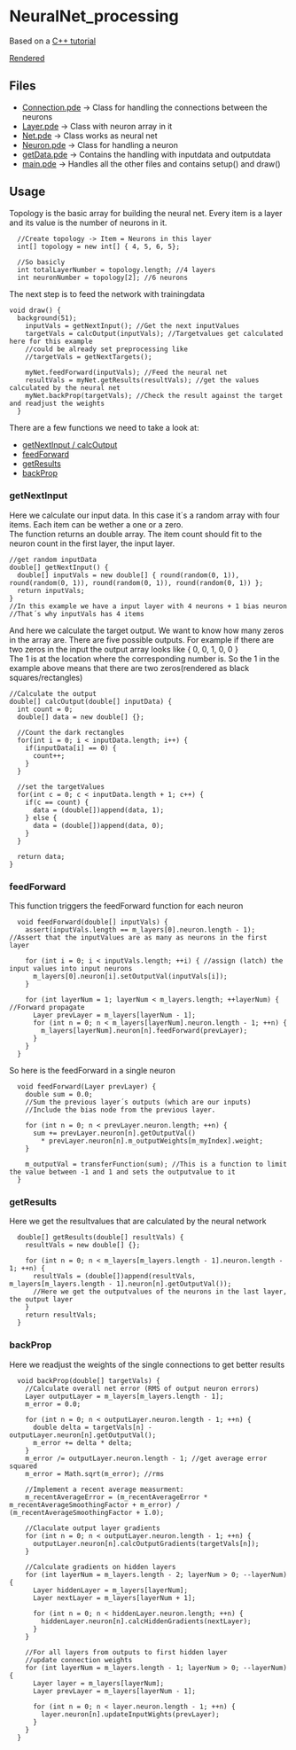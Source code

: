 # NeuralNet_processing

Based on a <a href="https://github.com/fasc8/NeuralNet_C-">C++ tutorial</a>

<a href="/images/MainFrame.png">Rendered</a>

## Files
- <a href="/main/Connection.pde">Connection.pde</a> -> Class for handling the connections between the neurons  
- <a href="/main/Layer.pde">Layer.pde</a> -> Class with neuron array in it  
- <a href="/main/Net.pde">Net.pde</a> -> Class works as neural net  
- <a href="/main/Neuron.pde">Neuron.pde</a> -> Class for handling a neuron  
- <a href="/main/getData.pde">getData.pde</a> -> Contains the handling with inputdata and outputdata  
- <a href="/main/main.pde">main.pde</a> -> Handles all the other files and contains setup() and draw()

## Usage

Topology is the basic array for building the neural net.
Every item is a layer and its value is the number of neurons in it.

```processing
  //Create topology -> Item = Neurons in this layer
  int[] topology = new int[] { 4, 5, 6, 5};
  
  //So basicly
  int totalLayerNumber = topology.length; //4 layers
  int neuronNumber = topology[2]; //6 neurons
```

The next step is to feed the network with trainingdata

```processing
void draw() {
  background(51);
    inputVals = getNextInput(); //Get the next inputValues
    targetVals = calcOutput(inputVals); //Targetvalues get calculated here for this example
    //could be already set preprocessing like
    //targetVals = getNextTargets();
    
    myNet.feedForward(inputVals); //Feed the neural net
    resultVals = myNet.getResults(resultVals); //get the values calculated by the neural net
    myNet.backProp(targetVals); //Check the result against the target and readjust the weights
  }
  ```
There are a few functions we need to take a look at:  
  - <a href="https://github.com/fasc8/NeuralNet_processing#getnextinput">getNextInput / calcOutput</a>  
  - <a href="https://github.com/fasc8/NeuralNet_processing#feedforward">feedForward</a>  
  - <a href="https://github.com/fasc8/NeuralNet_processing#getresults">getResults</a>  
  - <a href="https://github.com/fasc8/NeuralNet_processing#backprop">backProp</a>  
    
### getNextInput

Here we calculate our input data. In this case it´s a random array with four items. Each item can be wether a one or a zero.  
The function returns an double array. The item count should fit to the neuron count in the first layer, the input layer.
```processing
//get random inputData
double[] getNextInput() {
  double[] inputVals = new double[] { round(random(0, 1)), round(random(0, 1)), round(random(0, 1)), round(random(0, 1)) };
  return inputVals;
}
//In this example we have a input layer with 4 neurons + 1 bias neuron
//That´s why inputVals has 4 items
```

And here we calculate the target output. We want to know how many zeros in the array are. There are five possible outputs. For example if there are two zeros in the input the output array looks like { 0, 0, 1, 0, 0 }  
The 1 is at the location where the corresponding number is. So the 1 in the example above means that there are two zeros(rendered as black squares/rectangles)
```processing
//Calculate the output
double[] calcOutput(double[] inputData) {
  int count = 0;
  double[] data = new double[] {};
  
  //Count the dark rectangles
  for(int i = 0; i < inputData.length; i++) {
    if(inputData[i] == 0) {
      count++;
    }
  }
  
  //set the targetValues
  for(int c = 0; c < inputData.length + 1; c++) {
    if(c == count) {
      data = (double[])append(data, 1);
    } else {
      data = (double[])append(data, 0);
    }
  }
  
  return data;
}
```
### feedForward
This function triggers the feedForward function for each neuron
```processing
  void feedForward(double[] inputVals) {
    assert(inputVals.length == m_layers[0].neuron.length - 1); //Assert that the inputValues are as many as neurons in the first layer
    
    for (int i = 0; i < inputVals.length; ++i) { //assign (latch) the input values into input neurons
      m_layers[0].neuron[i].setOutputVal(inputVals[i]);
    }
    
    for (int layerNum = 1; layerNum < m_layers.length; ++layerNum) { //Forward propagate
      Layer prevLayer = m_layers[layerNum - 1];
      for (int n = 0; n < m_layers[layerNum].neuron.length - 1; ++n) {
        m_layers[layerNum].neuron[n].feedForward(prevLayer);
      }
    }
  }
```
So here is the feedForward in a single neuron
```processing
  void feedForward(Layer prevLayer) {
    double sum = 0.0;
    //Sum the previous layer´s outputs (which are our inputs)
    //Include the bias node from the previous layer.

    for (int n = 0; n < prevLayer.neuron.length; ++n) {
      sum += prevLayer.neuron[n].getOutputVal() 
        * prevLayer.neuron[n].m_outputWeights[m_myIndex].weight;
    }

    m_outputVal = transferFunction(sum); //This is a function to limit the value between -1 and 1 and sets the outputvalue to it
  }
```
### getResults
Here we get the resultvalues that are calculated by the neural network
```processing
  double[] getResults(double[] resultVals) {
    resultVals = new double[] {};

    for (int n = 0; n < m_layers[m_layers.length - 1].neuron.length - 1; ++n) {
      resultVals = (double[])append(resultVals, m_layers[m_layers.length - 1].neuron[n].getOutputVal());
      //Here we get the outputvalues of the neurons in the last layer, the output layer
    }
    return resultVals;
  }
```
### backProp
Here we readjust the weights of the single connections to get better results
```processing
  void backProp(double[] targetVals) {
    //Calculate overall net error (RMS of output neuron errors)
    Layer outputLayer = m_layers[m_layers.length - 1];
    m_error = 0.0;

    for (int n = 0; n < outputLayer.neuron.length - 1; ++n) {
      double delta = targetVals[n] - outputLayer.neuron[n].getOutputVal();
      m_error += delta * delta;
    }
    m_error /= outputLayer.neuron.length - 1; //get average error squared
    m_error = Math.sqrt(m_error); //rms

    //Implement a recent average measurment:
    m_recentAverageError = (m_recentAverageError * m_recentAverageSmoothingFactor + m_error) / (m_recentAverageSmoothingFactor + 1.0);

    //Claculate output layer gradients
    for (int n = 0; n < outputLayer.neuron.length - 1; ++n) {
      outputLayer.neuron[n].calcOutputGradients(targetVals[n]);
    }

    //Calculate gradients on hidden layers
    for (int layerNum = m_layers.length - 2; layerNum > 0; --layerNum) {
      Layer hiddenLayer = m_layers[layerNum];
      Layer nextLayer = m_layers[layerNum + 1];

      for (int n = 0; n < hiddenLayer.neuron.length; ++n) {
        hiddenLayer.neuron[n].calcHiddenGradients(nextLayer);
      }
    }

    //For all layers from outputs to first hidden layer
    //update connection weights
    for (int layerNum = m_layers.length - 1; layerNum > 0; --layerNum) {
      Layer layer = m_layers[layerNum];
      Layer prevLayer = m_layers[layerNum - 1];

      for (int n = 0; n < layer.neuron.length - 1; ++n) {
        layer.neuron[n].updateInputWights(prevLayer);
      }
    }
  }
```

